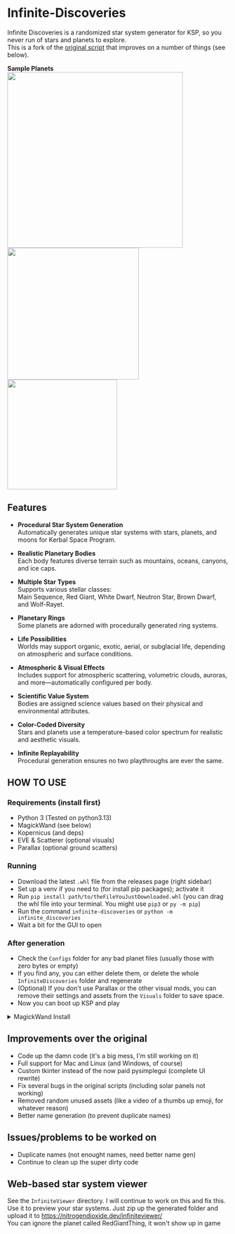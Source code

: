 # Infinite-Discoveries
Infinite Discoveries is a randomized star system generator for KSP, so you never run of stars and planets to explore.  
This is a fork of the [original script](https://github.com/Sushutt/Infinite-Discoveries) that improves on a number of things (see below).

**Sample Planets**  
<img src="https://github.com/user-attachments/assets/e36f1e61-c25a-461a-adfb-31f2aa451931" width="400"/>
<img src="https://github.com/user-attachments/assets/d8fe08a3-3cb1-4600-a1b9-eff52378356d" width="300"/>
<img src="https://github.com/user-attachments/assets/f56d6b42-bf0e-4afc-8781-46870b1cdf46" width="250"/>


## Features
- **Procedural Star System Generation**  
  Automatically generates unique star systems with stars, planets, and moons for Kerbal Space Program.

- **Realistic Planetary Bodies**  
  Each body features diverse terrain such as mountains, oceans, canyons, and ice caps.

- **Multiple Star Types**  
  Supports various stellar classes:  
  Main Sequence, Red Giant, White Dwarf, Neutron Star, Brown Dwarf, and Wolf-Rayet.

- **Planetary Rings**  
  Some planets are adorned with procedurally generated ring systems.

- **Life Possibilities**  
  Worlds may support organic, exotic, aerial, or subglacial life, depending on atmospheric and surface conditions.

- **Atmospheric & Visual Effects**  
  Includes support for atmospheric scattering, volumetric clouds, auroras, and more—automatically configured per body.

- **Scientific Value System**  
  Bodies are assigned science values based on their physical and environmental attributes.

- **Color-Coded Diversity**  
  Stars and planets use a temperature-based color spectrum for realistic and aesthetic visuals.

- **Infinite Replayability**  
  Procedural generation ensures no two playthroughs are ever the same.

## HOW TO USE
### Requirements (install first)
- Python 3 (Tested on python3.13)
- MagickWand (see below)
- Kopernicus (and deps)
- EVE & Scatterer (optional visuals)
- Parallax (optional ground scatters)
### Running
- Download the latest `.whl` file from the releases page (right sidebar)
- Set up a venv if you need to (for install pip packages); activate it
- Run `pip install path/to/theFileYouJustDownloaded.whl` (you can drag the whl file into your terminal. You might use `pip3` or `py -m pip`)
- Run the command `infinite-discoveries` or `python -m infinite_discoveries`
- Wait a bit for the GUI to open
### After generation
- Check the `Configs` folder for any bad planet files (usually those with zero bytes or empty)
- If you find any, you can either delete them, or delete the whole `InfiniteDiscoveries` folder and regenerate
- (Optional) If you don't use Parallax or the other visual mods, you can remove their settings and assets from the `Visuals` folder to save space.
- Now you can boot up KSP and play

<details><summary>MagickWand Install</summary>
<code>libmagickwand-dev</code> for APT on Debian/Ubuntu<br>
<code>imagemagick</code> for MacPorts/Homebrew on Mac<br>
<code>ImageMagick-devel</code> for Yum on CentOS
</details>

## Improvements over the original
- Code up the damn code (it's a big mess, I'm still working on it)
- Full support for Mac and Linux (and Windows, of course)
- Custom tkinter instead of the now paid pysimplegui (complete UI rewrite)
- Fix several bugs in the original scripts (including solar panels not working)
- Removed random unused assets (like a video of a thumbs up emoji, for whatever reason)
- Better name generation (to prevent duplicate names)

## Issues/problems to be worked on
- Duplicate names (not enought names, need better name gen)
- Continue to clean up the super dirty code

## Web-based star system viewer
See the `InfiniteViewer` directory. I will continue to work on this and fix this.  
Use it to preview your star systems. Just zip up the generated folder and upload it to https://nitrogendioxide.dev/infiniteviewer/  
You can ignore the planet called RedGiantThing, it won't show up in game